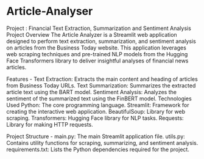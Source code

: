 # Article-Analyser
Project : Financial Text Extraction, Summarization and Sentiment Analysis
Project Overview
The Article Analyzer is a Streamlit web application designed to perform text extraction, summarization, and sentiment analysis on articles from the Business Today website. This application leverages web scraping techniques and pre-trained NLP models from the Hugging Face Transformers library to deliver insightful analyses of financial news articles.

Features - 
Text Extraction: Extracts the main content and heading of articles from Business Today URLs.
Text Summarization: Summarizes the extracted article text using the BART model.
Sentiment Analysis: Analyzes the sentiment of the summarized text using the FinBERT model.
Technologies Used
Python: The core programming language.
Streamlit: Framework for creating the interactive web application.
BeautifulSoup: Library for web scraping.
Transformers: Hugging Face library for NLP tasks.
Requests: Library for making HTTP requests.

Project Structure - 
main.py: The main Streamlit application file.
utils.py: Contains utility functions for scraping, summarizing, and sentiment analysis.
requirements.txt: Lists the Python dependencies required for the project.
